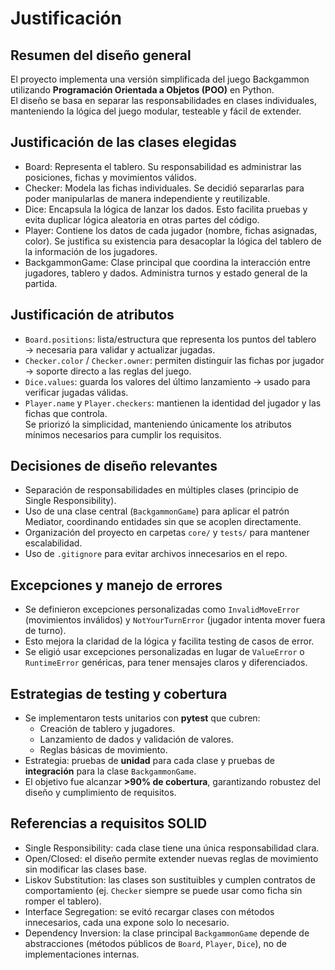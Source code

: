# Justificación
## Resumen del diseño general
El proyecto implementa una versión simplificada del juego Backgammon utilizando **Programación Orientada a Objetos (POO)** en Python.  
El diseño se basa en separar las responsabilidades en clases individuales, manteniendo la lógica del juego modular, testeable y fácil de extender.  

## Justificación de las clases elegidas
- Board: Representa el tablero. Su responsabilidad es administrar las posiciones, fichas y movimientos válidos.  
- Checker: Modela las fichas individuales. Se decidió separarlas para poder manipularlas de manera independiente y reutilizable.  
- Dice: Encapsula la lógica de lanzar los dados. Esto facilita pruebas y evita duplicar lógica aleatoria en otras partes del código.  
- Player: Contiene los datos de cada jugador (nombre, fichas asignadas, color). Se justifica su existencia para desacoplar la lógica del tablero de la información de los jugadores.  
- BackgammonGame: Clase principal que coordina la interacción entre jugadores, tablero y dados. Administra turnos y estado general de la partida.

## Justificación de atributos
- `Board.positions`: lista/estructura que representa los puntos del tablero → necesaria para validar y actualizar jugadas.  
- `Checker.color` / `Checker.owner`: permiten distinguir las fichas por jugador → soporte directo a las reglas del juego.  
- `Dice.values`: guarda los valores del último lanzamiento → usado para verificar jugadas válidas.  
- `Player.name` y `Player.checkers`: mantienen la identidad del jugador y las fichas que controla.  
Se priorizó la simplicidad, manteniendo únicamente los atributos mínimos necesarios para cumplir los requisitos.

## Decisiones de diseño relevantes
- Separación de responsabilidades en múltiples clases (principio de Single Responsibility).  
- Uso de una clase central (`BackgammonGame`) para aplicar el patrón Mediator, coordinando entidades sin que se acoplen directamente.  
- Organización del proyecto en carpetas `core/` y `tests/` para mantener escalabilidad.  
- Uso de `.gitignore` para evitar archivos innecesarios en el repo.  

## Excepciones y manejo de errores
- Se definieron excepciones personalizadas como `InvalidMoveError` (movimientos inválidos) y `NotYourTurnError` (jugador intenta mover fuera de turno).  
- Esto mejora la claridad de la lógica y facilita testing de casos de error.  
- Se eligió usar excepciones personalizadas en lugar de `ValueError` o `RuntimeError` genéricas, para tener mensajes claros y diferenciados.

## Estrategias de testing y cobertura
- Se implementaron tests unitarios con **pytest** que cubren:  
  - Creación de tablero y jugadores.  
  - Lanzamiento de dados y validación de valores.  
  - Reglas básicas de movimiento.  
- Estrategia: pruebas de **unidad** para cada clase y pruebas de **integración** para la clase `BackgammonGame`.  
- El objetivo fue alcanzar **>90% de cobertura**, garantizando robustez del diseño y cumplimiento de requisitos.

## Referencias a requisitos SOLID
- Single Responsibility: cada clase tiene una única responsabilidad clara.  
- Open/Closed: el diseño permite extender nuevas reglas de movimiento sin modificar las clases base.  
- Liskov Substitution: las clases son sustituibles y cumplen contratos de comportamiento (ej. `Checker` siempre se puede usar como ficha sin romper el tablero).  
- Interface Segregation: se evitó recargar clases con métodos innecesarios, cada una expone solo lo necesario.  
- Dependency Inversion: la clase principal `BackgammonGame` depende de abstracciones (métodos públicos de `Board`, `Player`, `Dice`), no de implementaciones internas.
